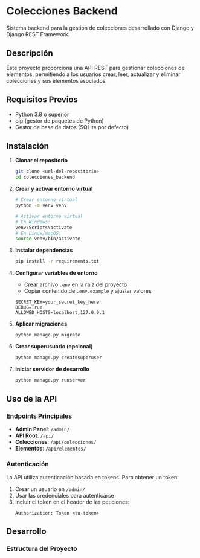 # Colecciones Backend

Sistema backend para la gestión de colecciones desarrollado con Django y Django REST Framework.

## Descripción

Este proyecto proporciona una API REST para gestionar colecciones de elementos, permitiendo a los usuarios crear, leer, actualizar y eliminar colecciones y sus elementos asociados.

## Requisitos Previos

- Python 3.8 o superior
- pip (gestor de paquetes de Python)
- Gestor de base de datos (SQLite por defecto)

## Instalación

1. **Clonar el repositorio**
   ```bash
   git clone <url-del-repositorio>
   cd colecciones_backend
   ```

2. **Crear y activar entorno virtual**
   ```bash
   # Crear entorno virtual
   python -m venv venv

   # Activar entorno virtual
   # En Windows:
   venv\Scripts\activate
   # En Linux/macOS:
   source venv/bin/activate
   ```

3. **Instalar dependencias**
   ```bash
   pip install -r requirements.txt
   ```

4. **Configurar variables de entorno**
   - Crear archivo `.env` en la raíz del proyecto
   - Copiar contenido de `.env.example` y ajustar valores
   ```
   SECRET_KEY=your_secret_key_here
   DEBUG=True
   ALLOWED_HOSTS=localhost,127.0.0.1
   ```

5. **Aplicar migraciones**
   ```bash
   python manage.py migrate
   ```

6. **Crear superusuario (opcional)**
   ```bash
   python manage.py createsuperuser
   ```

7. **Iniciar servidor de desarrollo**
   ```bash
   python manage.py runserver
   ```

## Uso de la API

### Endpoints Principales

- **Admin Panel**: `/admin/`
- **API Root**: `/api/`
- **Colecciones**: `/api/colecciones/`
- **Elementos**: `/api/elementos/`

### Autenticación

La API utiliza autenticación basada en tokens. Para obtener un token:

1. Crear un usuario en `/admin/`
2. Usar las credenciales para autenticarse
3. Incluir el token en el header de las peticiones:
   ```
   Authorization: Token <tu-token>
   ```

## Desarrollo

### Estructura del Proyecto 